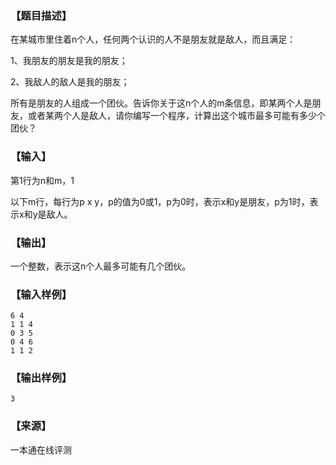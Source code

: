 ### 【题目描述】

在某城市里住着n个人，任何两个认识的人不是朋友就是敌人，而且满足：

1、我朋友的朋友是我的朋友；

2、我敌人的敌人是我的朋友；

所有是朋友的人组成一个团伙。告诉你关于这n个人的m条信息，即某两个人是朋友，或者某两个人是敌人，请你编写一个程序，计算出这个城市最多可能有多少个团伙？

### 【输入】

第1行为n和m，1

以下m行，每行为p x y，p的值为0或1，p为0时，表示x和y是朋友，p为1时，表示x和y是敌人。

### 【输出】

一个整数，表示这n个人最多可能有几个团伙。

### 【输入样例】

```
6 4
1 1 4
0 3 5
0 4 6
1 1 2
```

### 【输出样例】

```
3
```


 ### 【来源】

 一本通在线评测 